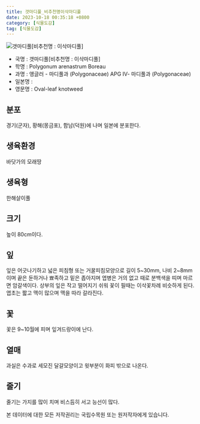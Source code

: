```yaml
---
title: 갯마디풀_비추천명이삭마디풀
date: 2023-10-18 00:35:18 +0800
category: [식물도감]
tag: [식물도감]
---
```




![갯마디풀[비추천명 : 이삭마디풀]](/fileUpload/plants/basic/Polygonaceae/Polygonum/35975/1_th2.JPG)
- 국명 : 갯마디풀[비추천명 : 이삭마디풀]
- 학명 : Polygonum arenastrum Boreau
- 과명 : 앵글러 - 마디풀과 (Polygonaceae) APG Ⅳ- 마디풀과 (Polygonaceae)
- 일본명 : 
- 영문명 : Oval-leaf knotweed


## 분포
경기(군자), 황해(몽금포), 함남(덕원)에 나며 일본에 분포한다.
## 생육환경
바닷가의 모래땅
## 생육형
한해살이풀 
## 크기
높이 80cm이다.
## 잎
잎은 어긋나기하고 넓은 피침형 또는 거꿀피침모양으로 길이 5~30mm, 나비 2~8mm이며 끝은 둔하거나 뾰족하고 밑은 좁아지며 엽병은 거의 없고 때로 분백색을 띠며 마르면 암갈색이다. 상부의 잎은 작고 떨어지기 쉬워 꽃이 필때는 이삭꽃차례 비슷하게 된다. 엽초는 짧고 맥이 많으며 맥을 따라 갈라진다.
## 꽃
꽃은 9~10월에 피며 잎겨드랑이에 난다.
## 열매
과실은 수과로 세모진 달걀모양이고 윗부분이 화피 밖으로 나온다.
## 줄기
줄기는 가지를 많이 치며 비스듬히 서고 능선이 많다.






본 데이터에 대한 모든 저작권리는 국립수목원 또는 원저작자에게 있습니다.
